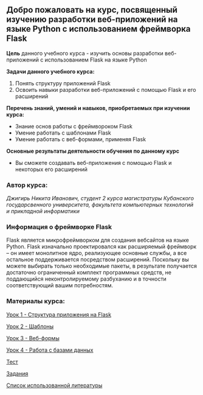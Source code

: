 ## Добро пожаловать на курс, посвященный изучению разработки веб-приложений на языке Python с использованием фреймворка Flask

**Цель** данного учебного курса - изучить основы разработки веб-приложений с использованием Flask на языке Python

**Задачи данного учебного курса:**
  1. Понять структуру приложений Flask
  2. Освоить навыки разработки веб-приложений с помощью Flask и его расширений

**Перечень знаний, умений и навыков, приобретаемых при изучении курса:**
- Знание основ работы с фреймвороком Flask 
- Умение работать с шаблонами Flask
- Умение работать с веб-формами, применяя Flask 

**Основные результаты деятельности обучения по данному курс**
- Вы сможете создавать веб-приложения с помощью Flask и некоторых его расширений
### Автор курса:
*Джигирь Никита Иванович, студент 2 курса магистратуры Кубанского государсвенного университета, 
факультета компьютерных технологий и прикладной информатики*

### Информация о фреймворке Flask
Flask является микрофреймворком для создания вебсайтов на языке Python. Flask изначально проектировался как расширяемый фреймворк – он имеет монолитное ядро, реализующее основные службы, а все остальное поддерживается посредством расширений. Поскольку вы можете выбирать только необходимые пакеты, в результате получается достаточно ограниченный комплект программных средств, не поддающийся неконтролируемому разбуханию и в точности соответствующий вашим потребностям.

### Материалы курса:

[Урок 1 - Структура приложения на Flask](Lessons/lesson_1.md)

[Урок 2 - Шаблоны](Lessons/lesson_2.md)

[Урок 3 - Веб-формы](Lessons/lesson_3.md)

[Урок 4 - Работа с базами данных](Lessons/lesson_4.md)

[Тест](https://docs.google.com/forms/d/e/1FAIpQLSdF7VHTQGe5f_sjRjioL9uzVJl_lMgk_4jB1pvswB-dyXU9tQ/viewform)

[Задания](Lessons/tasks.md)

[Список использованной литературы](Lessons/source_list.md)
